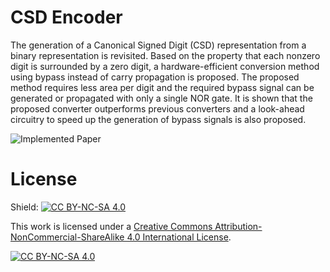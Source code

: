 # CSD Encoder

The generation of a Canonical Signed Digit (CSD) representation from a binary representation is revisited. Based on the property that each nonzero digit is surrounded by a zero digit, a hardware-efficient conversion method using bypass instead of carry propagation is proposed. The proposed method requires less area per digit and the required bypass signal can be generated or propagated with only a single NOR gate. It is shown that the proposed converter outperforms previous converters and a look-ahead circuitry to speed up the generation of bypass signals is also proposed.

![Implemented Paper](https://www.researchgate.net/publication/260615745_Fast_and_VLSI_efficient_binary-to-CSD_encoder_using_bypass_signal)

# License

Shield: [![CC BY-NC-SA 4.0][cc-by-nc-sa-shield]][cc-by-nc-sa]

This work is licensed under a
[Creative Commons Attribution-NonCommercial-ShareAlike 4.0 International License][cc-by-nc-sa].

[![CC BY-NC-SA 4.0][cc-by-nc-sa-image]][cc-by-nc-sa]

[cc-by-nc-sa]: http://creativecommons.org/licenses/by-nc-sa/4.0/
[cc-by-nc-sa-image]: https://licensebuttons.net/l/by-nc-sa/4.0/88x31.png
[cc-by-nc-sa-shield]: https://img.shields.io/badge/License-CC%20BY--NC--SA%204.0-lightgrey.svg
